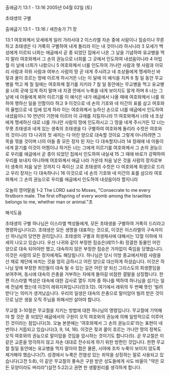 출애굽기 13:1 - 13:16 
2005년 04월 02일 (토)

초태생의 구별



출애굽기 13:1 - 13:16 / 새찬송가 71 장


13:1 여호와께서 모세에게 일러 가라사대 2 이스라엘 자손 중에 사람이나 짐승이나 무론하고 초태생은 다 거룩히 구별하여 내게 돌리라 이는 내 것이니라 하시니라 3 모세가 백성에게 이르되 너희는 애굽에서 곧 종 되었던 집에서 나온 그 날을 기념하여 유교병을 먹지 말라 여호와께서 그 손의 권능으로 너희를 그 곳에서 인도하여 내셨음이니라 4 아빕월 이 날에 너희가 나왔으니 5 여호와께서 너를 인도하여 가나안 사람과 헷 사람과 아모리 사람과 히위 사람과 여부스 사람의 땅 곧 네게 주시려고 네 조상들에게 맹세하신 바 젖과 꿀이 흐르는 땅에 이르게 하시거든 너는 이 달에 이 예식을 지켜 6 칠 일 동안 무교병을 먹고 제 칠 일에는 여호와께 절기를 지키라 7 칠 일 동안에는 무교병을 먹고 유교병을 너희 곳에 있게 하지 말며 네 지경 안에서 누룩을 네게 보이지도 말게 하며 8 너는 그 날에 네 아들에게 뵈어 이르기를 이 예식은 내가 애굽에서 나올 때에 여호와께서 나를 위하여 행하신 일을 인함이라 하고 9 이것으로 네 손의 기호와 네 미간의 표를 삼고 여호와의 율법으로 네 입에 있게 하라 이는 여호와께서 능하신 손으로 너를 애굽에서 인도하여 내셨음이니 10 연년이 기한에 이르러 이 규례를 지킬지니라 11 여호와께서 너와 네 조상에게 맹세하신 대로 너를 가나안 사람의 땅에 인도하시고 그 땅을 네게 주시거든 12 너는 무릇 초태생과 네게 있는 생축의 초태생을 다 구별하여 여호와께 돌리라 수컷은 여호와의 것이니라 13 나귀의 첫 새끼는 다 어린 양으로 대속할 것이요 그렇게 아니하려면 그 목을 꺾을 것이며 너의 아들 중 모든 장자 된 자는 다 대속할지니라 14 장래에 네 아들이 네게 묻기를 이것이 어찜이냐 하거든 너는 그에게 이르기를 여호와께서 그 손의 권능으로 우리를 애굽에서 곧 종이 되었던 집에서 인도하여 내실새 15 그 때에 바로가 강퍅하여 우리를 보내지 아니하매 여호와께서 애굽 나라 가운데 처음 낳은 것을 사람의 장자로부터 생축의 처음 낳은 것까지 다 죽이신 고로 초태생의 수컷은 다 여호와께 희생으로 드리고 우리 장자는 다 대속하나니 16 이것으로 네 손의 기호와 네 미간의 표를 삼으라 여호와께서 그 손의 권능으로 우리를 애굽에서 인도하여 내셨음이라 할지니라

오늘의 영어말씀
1-2 The LORD said to Moses, "Consecrate to me every firstborn male.  The first offspring of every womb among the Israelites belongs to me, whether man or animal."초

해석도움





초태생의 구별
하나님은 이스라엘 백성들에게, 모든 초태생을 구별하여 거룩히 드리라고 명령하십니다(2).  초태생은 모든 생명을 대표하는 것으로, 이것은 이스라엘의 구속자이신 하나님의 당연한 권리입니다.  초태생의 구별과 희생제사에 대해서는 12절 이하에 자세히 나오고 있습니다. 우선 나귀와 같이 부정한 짐승은(레11:1-8) 정결한 동물인 어린 양으로 대속 되어야만 했고, 대속하지 않은 부정한 짐승은 가차없이 죽임을 당했습니다.  이것은 사람의 모든 장자에게도 해당됩니다.  하나님은 당시 이방 종교에서처럼 사람을 산 채로 제단에 바치는 것을 엄히 금하시고 어린 양으로 대신하게 하셨습니다.  이것은 하나님 앞에 부정한 죄인들이 대속 될 수 있는 길은 어린 양 되신 그리스도의 희생뿐임을 보여주며, 동시에 대속의 은총을 거부하는 자에게 돌아갈 비참한 결말을 상징합니다.  한편 이스라엘 백성은 대속에 대한 감사로 열두 지파 중 하나를 택하여 하나님을 섬기는 일에 전념케 했는데 이것이 레위지파입니다(민3:12).  여기에서 레위의 두 번째 뜻인 '빌려 받다'는 의미가 생겨났습니다.  우리의 일생은 대속의 은총으로 말미암아 빌려 받은 것이므로 남은 생을 오직 주님을 위해서만 살아야 합니다.

무교절
3-10절은 무교절을 지키는 방법에 대한 하나님의 명령입니다. 무교절에 기억해야 할 것은 종 되었던 애굽에서의 구원이 오직 여호와의 권능에 의해 일방적으로 이루어진 것이라는 점입니다(3).  오늘 본문에는 '여호와께서 그 손의 권능으로'라는 표현이 네 번이나 거듭되고 있습니다(3, 9, 14, 16).  이것은 젖과 꿀이 흐르는 가나안 땅의 정복도 오직 여호와의 권능으로 말미암을 것임을 암시하는 것이기도 합니다(5).  곧 무교절은 이 같은 교훈을 망각하지 않고 자손 대대로 전수되게 하기 위한 방편인 것입니다.  한편 무교절 칠일 동안에는 유교병을 먹지 말아야 함은 물론, 시야에 조차 누룩이 보이지 않도록 제거해야 했습니다(7).  성경에서 누룩은 전염성 있는 죄악을 상징하는 말로 사용되고 있습니다(고전 5:8), 이 같은 무교절의 풍속은 구원 받은 성도들에게 사도 바울이 "약은 모든 모양이라도 버리라"(살전 5:22)고 권면 한 생활원리를 생각하게 합니다.